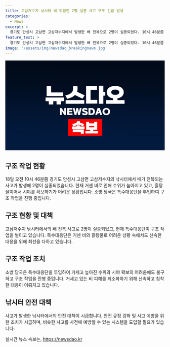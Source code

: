 ```yaml
---
title: 고삼저수지 낚시터 배 뒤집힌 2명 실종 사고 구조 긴급 발생
categories:
  - News
excerpt: >
  경기도 안성시 고삼면 고삼저수지에서 발생한 배 전복으로 2명이 실종되었다. 10시 46분쯤 발생한 사고는 낚시를 하던 2명과 관계자 1명이 타고 있던 배에서 발생했다. 현재 거센 비와 높아진 수위로 인해 구조 작업이 어렵지만, 소방 당국은 특수대응단을 투입하여 대응하고 있다.
feature_text: >
  경기도 안성시 고삼면 고삼저수지에서 발생한 배 전복으로 2명이 실종되었다. 10시 46분쯤 발생한 사고는 낚시를 하던 2명과 관계자 1명이 타고 있던 배에서 발생했다. 현재 거센 비와 높아진 수위로 인해 구조 작업이 어렵지만, 소방 당국은 특수대응단을 투입하여 대응하고 있다.
image: '/assets/img/newsdao_breakingnews.jpg'
---
```


<p><img src="/assets/img/newsdao_breakingnews.jpg" alt="koreaapp 속보" /></p>

<h2 data-ke-size="size26">구조 작업 현황</h2>

<p data-ke-size="size16">18일 오전 10시 46분쯤 경기도 안성시 고삼면 고삼저수지의 낚시터에서 배가 전복되는 사고가 발생해 2명이 실종되었습니다. 현재 거센 비로 인해 수위가 높아지고 있고, 흙탕물이어서 시야를 확보하기가 어려운 상황입니다. 소방 당국은 특수대응단을 투입하여 구조 작업을 진행 중입니다.</p>

<h2 data-ke-size="size26">구조 현황 및 대책</h2>

<p data-ke-size="size16">고삼저수지 낚시터에서의 배 전복 사고로 2명이 실종되었고, 현재 특수대응단이 구조 작업을 벌이고 있습니다. 특수대응단은 거센 비와 흙탕물로 어려운 상황 속에서도 신속한 대응을 위해 최선을 다하고 있습니다.</p>

<h2 data-ke-size="size26">구조 작업 조치</h2>

<p data-ke-size="size16">소방 당국은 특수대응단을 투입하여 거세고 높아진 수위와 시야 확보의 어려움에도 불구하고 구조 작업을 진행 중입니다. 거세고 있는 비 피해를 최소화하기 위해 신속하고 침착한 대응이 이뤄지고 있습니다.</p>

<h2 data-ke-size="size26">낚시터 안전 대책</h2>

<p data-ke-size="size16">사고가 발생한 낚시터에서의 안전 대책이 시급합니다. 안전 규정 강화 및 사고 예방을 위한 조치가 시급하며, 비슷한 사고를 사전에 예방할 수 있는 시스템을 도입할 필요가 있습니다.</p>
실시간 뉴스 속보는, <a href="https://newsdao.kr" rel="dofollow">https://newsdao.kr</a>


